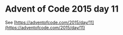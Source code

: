 # Advent of Code 2015 day 11

See [https://adventofcode.com/2015/day/11](https://adventofcode.com/2015/day/11)
